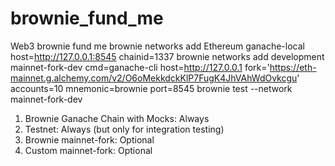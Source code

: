 # brownie_fund_me
Web3 brownie fund me
brownie networks add Ethereum ganache-local host=http://127.0.0.1:8545 chainid=1337
brownie networks add development mainnet-fork-dev cmd=ganache-cli host=http://127.0.0.1 fork='https://eth-mainnet.g.alchemy.com/v2/O6oMekkdckKlP7FugK4JhVAhWdOvkcgu' accounts=10 mnemonic=brownie port=8545
brownie test --network mainnet-fork-dev
1. Brownie Ganache Chain with Mocks: Always
2. Testnet: Always (but only for integration testing)
3. Brownie mainnet-fork: Optional
4. Custom mainnet-fork: Optional
